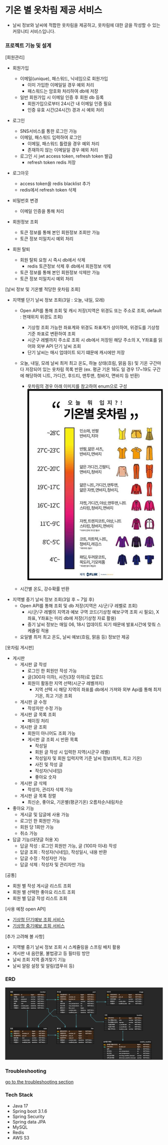 # 기온 별 옷차림 제공 서비스
- 날씨 정보와 날씨에 적합한 옷차림을 제공하고, 옷차림에 대한 글을 작성할 수 있는 커뮤니티 서비스입니다.

### 프로젝트 기능 및 설계
[회원관리]

- 회원가입
    - 이메일(unique), 패스워드, 닉네임으로 회원가입
        - 이미 가입한 이메일일 경우 예외 처리
        - 패스워드는 암호화 처리하여 db에 저장
    - 일반 회원가입 시 이메일 인증 후 회원 db 등록
        - 회원가입으로부터 24시간 내 이메일 인증 필요
        - 인증 유효 시간(24시간) 경과 시 예외 처리
    
- 로그인
    - SNS서비스를 통한 로그인 가능
    - 이메일, 패스워드 입력하여 로그인
        - 이메일, 패스워드 틀렸을 경우 예외 처리
        - 존재하지 않는 이메일일 경우 예외 처리
    - 로그인 시 jwt access token, refresh token 발급
      - refresh token redis 저장
- 로그아웃
    - access token을 redis blacklist 추가
    - redis에서 refresh token 삭제
- 비밀번호 변경
    - 이메일 인증을 통해 처리
- 회원정보 조회
    - 토큰 정보를 통해 본인 회원정보 조회만 가능
    - 토큰 정보 미일치시 예외 처리
- 회원 탈퇴
    - 회원 탈퇴 요청 시 즉시 db에서 삭제
      - redis 토큰정보 삭제 후 db에서 회원정보 삭제
    - 토큰 정보를 통해 본인 회원정보 삭제만 가능
    - 토큰 정보 미일치시 예외 처리

[날씨 정보 및 기온별 적당한 옷차림 조회]

- 지역별 단기 날씨 정보 조회(3일 : 오늘, 내일, 모레)
    - Open API를 통해 조회 및 캐시 저장(지역은 위경도 또는 주소로 조회, default : 현재위치 위경도 조회)
      - 기상청 조회 가능한 좌표계와 위경도 좌표계가 상이하여, 위경도를 기상청 기준 좌표로 변환하여 조회
      - 시군구 레벨까지 주소로 조회 시 db에서 저장된 해당 주소의 X, Y좌표를 읽어와 외부 API 단기 날씨 조회
      - 단기 날씨는 매시 업데이트 되기 떄문에 캐시에만 저장
    - 오늘, 내일, 모레 날씨 최저 최고 온도, 하늘 상태(흐림, 맑음 등) 및 기온 구간마다 저장되어 있는 옷차림 목록 반환
  (ex. 평균 기온 18도 일 경우 17~19도 구간에 해당하여 니트, 가디건, 후드티, 맨투맨, 청바지, 면바지 등 반환)
      - 옷차림의 경우 아래 이미지를 참고하여 enum으로 구성
        ![dress](doc/img/dress.png)
      
    - 시간별 온도, 강수확률 반환
- 지역별 중기 날씨 정보 조회(3일 후 ~ 7일 후)
    - Open API를 통해 조회 및 db 저장(지역은 시/군/구 레벨로 조회)
      - 시/군/구 레벨의 지역과 예보 구역 코드(기상청 예보구역 조회 시 필요), X좌표, Y좌표는 미리 db에 저장(기상청 자료 활용)
      - 중기 날씨 정보는 매일 06, 18시 업데이트 되기 때문에 발표시간에 맞춰 스케쥴링 적용
    - 요일별 최저 최고 온도, 날씨 예보(흐림, 맑음 등) 정보만 제공

[옷차림 게시판]

- 게시판
    - 게시판 글 작성
        - 로그인 한 회원만 작성 가능
        - 글(300자 이하), 사진(3장 이하)로 업로드
        - 회원이 활동한 지역 선택(시군구 레벨까지)
          - 지역 선택 시 해당 지역의 좌표를 db에서 가져와 외부 Api를 통해 최저 기온, 최고 기온 조회
    - 게시판 글 수정
        - 작성자만 수정 가능
    - 게시판 글 목록 조회
        - 페이징 처리
    - 게시판 글 조회
        - 회원이 아니어도 조회 가능
        - 게시판 글 조회 시 반환 목록
            - 작성일
            - 회원 글 작성 시 입력한 지역(시군구 레벨)
            - 작성일자 및 회원 입력지역 기준 날씨 정보(최저, 최고 기온)
            - 사진 및 작성 글
            - 작성자(닉네임)
            - 좋아요 숫자
    - 게시판 글 삭제
        - 작성자, 관리자 삭제 가능
    - 게시판 글 목록 정렬
        - 최신순, 좋아요, 기온별(평균기온) 오름차순/내림차순
- 좋아요 기능
    - 게시글 및 답글에 사용 가능
    - 로그인 한 회원만 가능
    - 회원 당 1회만 가능
    - 취소 가능
- 답글 기능(대댓글 허용 X)
    - 답글 작성 : 로그인 회원만 가능, 글 (100자 이내) 작성
    - 답글 조회 : 작성자(닉네임), 작성일시, 내용 반환
    - 답글 수정 : 작성자만 가능
    - 답글 삭제 : 작성자 및 관리자만 가능

[공통]

- 회원 별 작성 게시글 리스트 조회
- 회원 별 선택한 좋아요 리스트 조회
- 회원 별 답글 작성 리스트 조회

[사용 예정 open API]

- [기상청 단기예보 조회 서비스](https://www.data.go.kr/data/15084084/openapi.do)
- [기상청 중기예보 조회 서비스](https://www.data.go.kr/data/15059468/openapi.do#tab_layer_detail_function)

[추가 고려해 볼 사항]

- 지역별 중기 날씨 정보 조회 시 스케쥴링을 스프링 배치 활용
- 게시판 내 음란물, 불법광고 등 필터링 방안
- 날씨 조회 지역 즐겨찾기 기능
- 날씨 알람 설정 및 알림(앱푸쉬 등)

### ERD
![erd](doc/img/weather_dress_erd.png)

### Troubleshooting
[go to the troubleshooting section](doc/trouble_shooting.md)

### Tech Stack
- Java 17
- Spring boot 3.1.6
- Spring Security
- Spring data JPA
- MySQL
- Redis
- AWS S3
